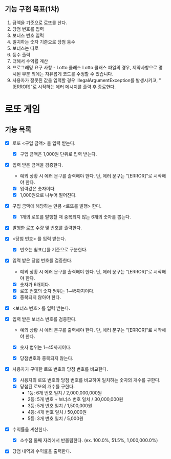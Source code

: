 ## 기능 구현 목표(1차)
1. 금액을 기준으로 로또를 산다.
2. 당첨 번호를 입력
3. 보너스 번호 입력
4. 일치하는 숫자 기준으로 당첨 등수
5. 보너스는 따로
6. 등수 출력
7. 더해서 수익률 계산
8. 프로그래밍 요구 사항 - Lotto 클래스
   Lotto 클래스 파일의 경우, 제약사항으로 명시된 부분 외에는 자유롭게 코드를 수정할 수 있습니다.
9. 사용자가 잘못된 값을 입력할 경우 IllegalArgumentException를 발생시키고, "[ERROR]"로 시작하는 에러 메시지를 출력 후 종료한다.

# 로또 게임

## 기능 목록

* [x] 로또 <구입 금액> 을 입력 받는다.
   - [x] 구입 금액은 1,000원 단위로 입력 받는다.


* [x] 입력 받은 금액을 검증한다.
   - 예외 상황 시 에러 문구를 출력해야 한다. 단, 에러 문구는 "[ERROR]"로 시작해야 한다.
   - [x] 입력값은 숫자이다.
   - [x] 1,000원으로 나누어 떨어진다.

* [x] 구입 금액에 해당하는 만큼 <로또를 발행> 한다.
   - [x] 1개의 로또를 발행할 때 중복되지 않는 6개의 숫자를 뽑는다.

* [x] 발행한 로또 수량 및 번호를 출력한다.

* [x] <당첨 번호> 를 입력 받는다.
   - [x] 번호는 쉼표(,)를 기준으로 구분한다.

* [x] 입력 받은 당첨 번호를 검증한다.
   - 예외 상황 시 에러 문구를 출력해야 한다. 단, 에러 문구는 "[ERROR]"로 시작해야 한다.
   - [x] 숫자가 6개이다.
   - [x] 로또 번호의 숫자 범위는 1~45까지이다.
   - [x] 중복되지 않아야 한다.

*[x] <보너스 번호> 를 입력 받는다.

*[x] 입력 받은 보너스 번호를 검증한다.
   - 예외 상황 시 에러 문구를 출력해야 한다. 단, 에러 문구는 "[ERROR]"로 시작해야 한다.
   - [x] 숫자 범위는 1~45까지이다.
   - [x] 당첨번호와 중복되지 않는다.


*[x] 사용자가 구매한 로또 번호와 당첨 번호를 비교한다.
   - [x] 사용자의 로또 번호와 당첨 번호를 비교하여 일치하는 숫자의 개수를 구한다.
   - [x] 당첨된 로또의 개수를 구한다.
      - 1등: 6개 번호 일치 / 2,000,000,000원
      - 2등: 5개 번호 + 보너스 번호 일치 / 30,000,000원
      - 3등: 5개 번호 일치 / 1,500,000원
      - 4등: 4개 번호 일치 / 50,000원
      - 5등: 3개 번호 일치 / 5,000원

*[x] 수익률을 계산한다.
   - [x] 소수점 둘째 자리에서 반올림한다. (ex. 100.0%, 51.5%, 1,000,000.0%)

*[x] 당첨 내역과 수익률을 출력한다.